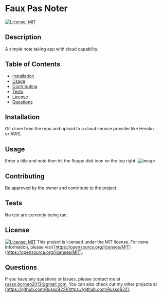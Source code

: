 # Faux Pas Noter

[![License: MIT](https://img.shields.io/badge/License-MIT-yellow.svg)](https://opensource.org/licenses/MIT)

## Description
A simple note taking app with cloud capability.

## Table of Contents
- [Installation](#installation)
- [Usage](#usage)
- [Contributing](#contributing)
- [Tests](#tests)
- [License](#license)
- [Questions](#questions)

## Installation
Git clone from the repo and upload to a cloud service provider like Heroku or AWS.

## Usage
Enter a title and note then hit the floppy disk icon on the top right.
![image](https://user-images.githubusercontent.com/123154529/234832791-98e5de22-b2d4-4027-9e44-d2a44d98c215.png)


## Contributing
Be approved by the owner and contribute to the project.

## Tests
No test are currently being ran.

## License
[![License: MIT](https://img.shields.io/badge/License-MIT-yellow.svg)](https://opensource.org/licenses/MIT)
This project is licensed under the MIT license. For more information, please visit [https://opensource.org/licenses/MIT](https://opensource.org/licenses/MIT).

## Questions
If you have any questions or issues, please contact me at [russo.borneo2013@gmail.com](mailto:russo.borneo2013@gmail.com). You can also check out my other projects at [https://github.com/RussoB22](https://github.com/RussoB22).
